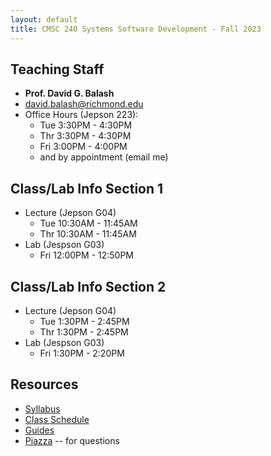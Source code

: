 ```yaml
---
layout: default
title: CMSC 240 Systems Software Development - Fall 2023
---
```

## Teaching Staff
<div class="wrapper" markdown="0"><div class="footer-col-wrapper">
    <div class="footer-col two-col-1">
        <ul class="contact-list">
            <li><b>Prof. David G. Balash</b></li>
            <li><a href="mailto:david.balashv@richmond.edu">david.balash@richmond.edu</a></li>
            <li>Office Hours (Jepson 223):
                <ul>
                    <li>Tue 3:30PM - 4:30PM</li>
		    <li>Thr 3:30PM - 4:30PM</li>
                    <li>Fri 3:00PM - 4:00PM</li>
                    <li>and by appointment (email me)</li>
                </ul>
            </li>
        </ul>
    </div>
</div>


## Class/Lab Info Section 1
* Lecture (Jepson G04)
  * Tue 10:30AM - 11:45AM
  * Thr 10:30AM - 11:45AM
* Lab (Jespson G03)
  * Fri 12:00PM - 12:50PM

## Class/Lab Info Section 2
* Lecture (Jepson G04)
  * Tue 1:30PM - 2:45PM
  * Thr 1:30PM - 2:45PM
* Lab (Jespson G03)
  * Fri 1:30PM - 2:20PM

## Resources

* [Syllabus](/syllabus.html)
* [Class Schedule](/schedule.html)
* [Guides](/guides)
* [Piazza](https://piazza.com/richmond/fall2023/cmsc240) -- for questions